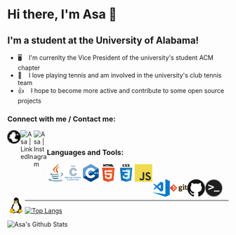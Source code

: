 # Hi there, I'm Asa 👋

## I'm a student at the University of Alabama!
- :desktop_computer: &nbsp;&nbsp; I'm currenlty the Vice President of the university's student ACM chapter
- :tennis: &nbsp;&nbsp; I love playing tennis and am involved in the university's club tennis team
- :thumbsup: &nbsp;&nbsp; I hope to become more active and contribute to some open source projects

### Connect with me / Contact me:

[<img align="left" alt="asadillahunty.com" width="30px" src="https://raw.githubusercontent.com/iconic/open-iconic/master/svg/globe.svg" />][website]
[<img align="left" alt="Asa | LinkedIn" width="30px" src="https://simpleicons.org/icons/linkedin.svg" />][linkedin]
[<img align="left" alt="Asa | Instagram" width="30px" src="https://simpleicons.org/icons/gmail.svg" />][email]

<br />

### Languages and Tools:

<img align="left" alt="JAVA" width="40px" src="https://github.com/github/explore/raw/master/topics/java/java.png" />
<img align="left" alt="C" width="40px" src="https://github.com/github/explore/raw/master/topics/c/c.png" />
<img align="left" alt="C++" width="40px" src="https://github.com/github/explore/raw/master/topics/cpp/cpp.png" />

<img align="left" alt="HTML5" width="40px" src="https://raw.githubusercontent.com/github/explore/80688e429a7d4ef2fca1e82350fe8e3517d3494d/topics/html/html.png" />
<img align="left" alt="CSS3" width="40px" src="https://raw.githubusercontent.com/github/explore/80688e429a7d4ef2fca1e82350fe8e3517d3494d/topics/css/css.png" />
<img align="left" alt="JavaScript" width="40px" src="https://raw.githubusercontent.com/github/explore/80688e429a7d4ef2fca1e82350fe8e3517d3494d/topics/javascript/javascript.png" />
<br />
<br />
<img align="left" alt="Visual Studio Code" width="40px" src="https://raw.githubusercontent.com/github/explore/80688e429a7d4ef2fca1e82350fe8e3517d3494d/topics/visual-studio-code/visual-studio-code.png" />
<img align="left" alt="Git" width="40px" src="https://raw.githubusercontent.com/github/explore/80688e429a7d4ef2fca1e82350fe8e3517d3494d/topics/git/git.png" />
<img align="left" alt="GitHub" width="40px" src="https://raw.githubusercontent.com/github/explore/78df643247d429f6cc873026c0622819ad797942/topics/github/github.png" />
<img align="left" alt="Terminal" width="40px" src="https://raw.githubusercontent.com/github/explore/80688e429a7d4ef2fca1e82350fe8e3517d3494d/topics/terminal/terminal.png" />
<img align="left" alt="Linux" width="40px" style="background-color:#FCC624;" src="https://github.com/github/explore/raw/master/topics/linux/linux.png" />
<br />
<br />

---

[![Top Langs](https://github-readme-stats.vercel.app/api/top-langs/?username=asa-dillahunty&layout=compact&hide_border=true)](https://github.com/anuraghazra/github-readme-stats)

<img align="left" alt="Asa's Github Stats" src="https://github-readme-stats.vercel.app/api?username=asa-dillahunty&show_icons=true&hide_border=true" />


[website]: http://www.asadillahunty.com
[linkedin]: https://linkedin.com/in/asa-dillahunty
[email]: mailto:stantondillahunty@gmail.com
